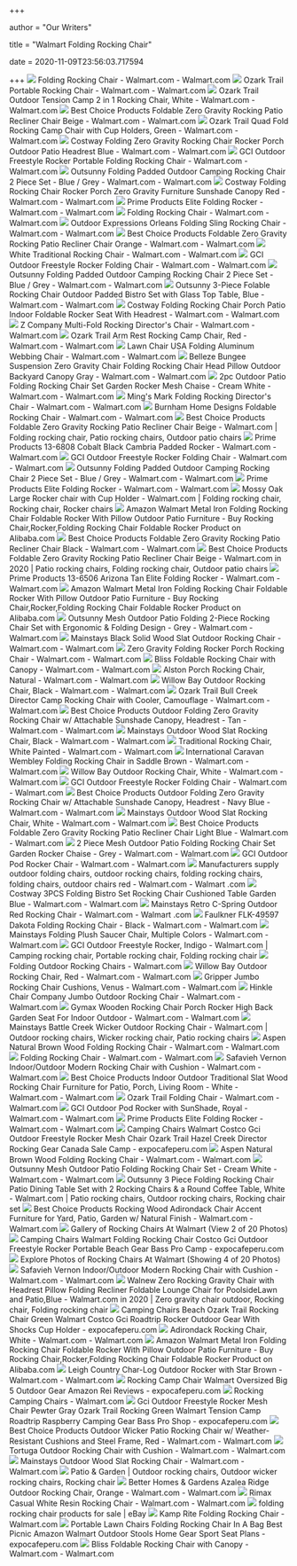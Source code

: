 +++
        
author = "Our Writers"
        
title = "Walmart Folding Rocking Chair"
        
date = 2020-11-09T23:56:03.717594
        
+++
[ ![](https://i5.walmartimages.com/asr/c9f391f9-b322-4de7-9fe8-eb8bc51983ea_1.7314ee54a89471cec45d2966a9a830d2.jpeg)](https://i5.walmartimages.com/asr/c9f391f9-b322-4de7-9fe8-eb8bc51983ea_1.7314ee54a89471cec45d2966a9a830d2.jpeg) Folding Rocking Chair - Walmart.com - Walmart.com
[ ![](https://i5.walmartimages.com/asr/bdd4cd2a-39fd-40eb-9ff8-f5c851ee6ae9_1.f7979f1f56ade3c87ab397654cba37e3.jpeg)](https://i5.walmartimages.com/asr/bdd4cd2a-39fd-40eb-9ff8-f5c851ee6ae9_1.f7979f1f56ade3c87ab397654cba37e3.jpeg) Ozark Trail Portable Rocking Chair - Walmart.com - Walmart.com
[ ![](https://i5.walmartimages.com/asr/2c101f24-cb6a-40ba-96d1-53cbfce4a0f8_1.5c81e89d41c42265b5775391ed399120.jpeg)](https://i5.walmartimages.com/asr/2c101f24-cb6a-40ba-96d1-53cbfce4a0f8_1.5c81e89d41c42265b5775391ed399120.jpeg) Ozark Trail Outdoor Tension Camp 2 in 1 Rocking Chair, White - Walmart.com  - Walmart.com
[ ![](https://i5.walmartimages.com/asr/8e92e006-5e8b-47fa-b840-3e04599e1fd0.62b80d0eb5b579a980b482701b7226d9.jpeg?odnWidth=612&odnHeight=612&odnBg=ffffff)](https://i5.walmartimages.com/asr/8e92e006-5e8b-47fa-b840-3e04599e1fd0.62b80d0eb5b579a980b482701b7226d9.jpeg?odnWidth=612&odnHeight=612&odnBg=ffffff) Best Choice Products Foldable Zero Gravity Rocking Patio Recliner Chair  Beige - Walmart.com - Walmart.com
[ ![](https://i5.walmartimages.com/asr/941ddc5b-fcb2-4411-ac79-b25e922aab0c_1.24e2e2b7fbf8f974fcc9f8c743db19ab.jpeg)](https://i5.walmartimages.com/asr/941ddc5b-fcb2-4411-ac79-b25e922aab0c_1.24e2e2b7fbf8f974fcc9f8c743db19ab.jpeg) Ozark Trail Quad Fold Rocking Camp Chair with Cup Holders, Green - Walmart.com  - Walmart.com
[ ![](https://i5.walmartimages.com/asr/20a55e59-a853-4433-a860-5424a66584cc_1.33773d38c06085e61bba8559c6d62aa8.jpeg?odnWidth=612&odnHeight=612&odnBg=ffffff)](https://i5.walmartimages.com/asr/20a55e59-a853-4433-a860-5424a66584cc_1.33773d38c06085e61bba8559c6d62aa8.jpeg?odnWidth=612&odnHeight=612&odnBg=ffffff) Costway Folding Zero Gravity Rocking Chair Rocker Porch Outdoor Patio  Headrest Blue - Walmart.com - Walmart.com
[ ![](https://i5.walmartimages.com/asr/d50e084a-34d7-430e-bf80-c33c4f759de2.a6935308a480328057662d1352fd158c.jpeg?odnWidth=612&odnHeight=612&odnBg=ffffff)](https://i5.walmartimages.com/asr/d50e084a-34d7-430e-bf80-c33c4f759de2.a6935308a480328057662d1352fd158c.jpeg?odnWidth=612&odnHeight=612&odnBg=ffffff) GCI Outdoor Freestyle Rocker Portable Folding Rocking Chair - Walmart.com -  Walmart.com
[ ![](https://i5.walmartimages.com/asr/1881bb49-c5b2-4dcc-890f-e8c565d38a70_1.073b158236eee2f039de35456af90674.jpeg)](https://i5.walmartimages.com/asr/1881bb49-c5b2-4dcc-890f-e8c565d38a70_1.073b158236eee2f039de35456af90674.jpeg) Outsunny Folding Padded Outdoor Camping Rocking Chair 2 Piece Set - Blue /  Grey - Walmart.com - Walmart.com
[ ![](https://i5.walmartimages.com/asr/1d9568ae-f8db-4c21-8332-f1cc1c5b7109_1.609976cf542105286f84217f9a0339a3.jpeg?odnWidth=612&odnHeight=612&odnBg=ffffff)](https://i5.walmartimages.com/asr/1d9568ae-f8db-4c21-8332-f1cc1c5b7109_1.609976cf542105286f84217f9a0339a3.jpeg?odnWidth=612&odnHeight=612&odnBg=ffffff) Costway Folding Rocking Chair Rocker Porch Zero Gravity Furniture Sunshade  Canopy Red - Walmart.com - Walmart.com
[ ![](https://i5.walmartimages.com/asr/9d0e01ee-e311-4269-9a1f-6277a15a8a25_1.dc93988b3f1214a6650fd77daa8af7c8.jpeg)](https://i5.walmartimages.com/asr/9d0e01ee-e311-4269-9a1f-6277a15a8a25_1.dc93988b3f1214a6650fd77daa8af7c8.jpeg) Prime Products Elite Folding Rocker - Walmart.com - Walmart.com
[ ![](https://i5.walmartimages.com/asr/092c7cf8-7922-4a68-ad4b-ceeb66b36c7f_1.dc101f1ff272604ba5add5f201a924d1.jpeg?odnWidth=282&odnHeight=282&odnBg=ffffff)](https://i5.walmartimages.com/asr/092c7cf8-7922-4a68-ad4b-ceeb66b36c7f_1.dc101f1ff272604ba5add5f201a924d1.jpeg?odnWidth=282&odnHeight=282&odnBg=ffffff) Folding Rocking Chair - Walmart.com - Walmart.com
[ ![](https://i5.walmartimages.com/asr/cb875705-de2a-4cd8-a863-3caddc203c02_1.3f5155cff270893da1349880010afa60.jpeg?odnWidth=612&odnHeight=612&odnBg=ffffff)](https://i5.walmartimages.com/asr/cb875705-de2a-4cd8-a863-3caddc203c02_1.3f5155cff270893da1349880010afa60.jpeg?odnWidth=612&odnHeight=612&odnBg=ffffff) Outdoor Expressions Orleans Folding Sling Rocking Chair - Walmart.com -  Walmart.com
[ ![](https://i5.walmartimages.com/asr/92c393c8-860c-48d3-9bcf-260635c57fe8.a5d26aee1ed717031c4f8a0f82c5c1a3.jpeg?odnWidth=612&odnHeight=612&odnBg=ffffff)](https://i5.walmartimages.com/asr/92c393c8-860c-48d3-9bcf-260635c57fe8.a5d26aee1ed717031c4f8a0f82c5c1a3.jpeg?odnWidth=612&odnHeight=612&odnBg=ffffff) Best Choice Products Foldable Zero Gravity Rocking Patio Recliner Chair  Orange - Walmart.com - Walmart.com
[ ![](https://i5.walmartimages.com/asr/278bf42b-4f19-4492-bec8-57162cd9a035_1.7f7f3234461cc2e23680d50dcc6adfe7.jpeg)](https://i5.walmartimages.com/asr/278bf42b-4f19-4492-bec8-57162cd9a035_1.7f7f3234461cc2e23680d50dcc6adfe7.jpeg) White Traditional Rocking Chair - Walmart.com - Walmart.com
[ ![](https://i5.walmartimages.com/asr/e8ca2f0a-fe7d-4169-8ef0-80a27647acf7_1.b954546ad9696a29a434ba7660a3adab.jpeg?odnWidth=612&odnHeight=612&odnBg=ffffff)](https://i5.walmartimages.com/asr/e8ca2f0a-fe7d-4169-8ef0-80a27647acf7_1.b954546ad9696a29a434ba7660a3adab.jpeg?odnWidth=612&odnHeight=612&odnBg=ffffff) GCI Outdoor Freestyle Rocker Folding Chair - Walmart.com - Walmart.com
[ ![](https://i5.walmartimages.com/asr/acc359bc-4506-440b-826e-9b355ecb95a5_1.5db61ebf8e19e3f38f69f105300f8f9a.jpeg?odnWidth=282&odnHeight=282&odnBg=ffffff)](https://i5.walmartimages.com/asr/acc359bc-4506-440b-826e-9b355ecb95a5_1.5db61ebf8e19e3f38f69f105300f8f9a.jpeg?odnWidth=282&odnHeight=282&odnBg=ffffff) Outsunny Folding Padded Outdoor Camping Rocking Chair 2 Piece Set - Blue /  Grey - Walmart.com - Walmart.com
[ ![](https://i5.walmartimages.com/asr/975ab989-52f4-480a-b7da-e1e6e1a3b10a_1.fa333b89530d0a045f4bfc132beb14e3.jpeg?odnWidth=612&odnHeight=612&odnBg=ffffff)](https://i5.walmartimages.com/asr/975ab989-52f4-480a-b7da-e1e6e1a3b10a_1.fa333b89530d0a045f4bfc132beb14e3.jpeg?odnWidth=612&odnHeight=612&odnBg=ffffff) Outsunny 3-Piece Folable Rocking Chair Outdoor Padded Bistro Set with Glass  Top Table, Blue - Walmart.com - Walmart.com
[ ![](https://i5.walmartimages.com/asr/a4940e6a-0740-4ab8-8d44-d7f6dd4407c6.c90d0917b05eecdc6eb39cc04a555fa4.jpeg?odnWidth=2000&odnHeight=2000&odnBg=ffffff)](https://i5.walmartimages.com/asr/a4940e6a-0740-4ab8-8d44-d7f6dd4407c6.c90d0917b05eecdc6eb39cc04a555fa4.jpeg?odnWidth=2000&odnHeight=2000&odnBg=ffffff) Costway Folding Rocking Chair Porch Patio Indoor Foldable Rocker Seat With  Headrest - Walmart.com - Walmart.com
[ ![](https://i5.walmartimages.com/asr/57fdef19-ee6d-453d-803a-de6f94cc8afb_1.12936420045a96b3191e6534e1a5d8b8.jpeg)](https://i5.walmartimages.com/asr/57fdef19-ee6d-453d-803a-de6f94cc8afb_1.12936420045a96b3191e6534e1a5d8b8.jpeg) Z Company Multi-Fold Rocking Director's Chair - Walmart.com - Walmart.com
[ ![](https://i5.walmartimages.com/asr/b93f0c10-ed84-433b-962a-ec2b8ef35806_1.11ad14a9869b7e86ea91b50fc3c85436.jpeg?odnWidth=612&odnHeight=612&odnBg=ffffff)](https://i5.walmartimages.com/asr/b93f0c10-ed84-433b-962a-ec2b8ef35806_1.11ad14a9869b7e86ea91b50fc3c85436.jpeg?odnWidth=612&odnHeight=612&odnBg=ffffff) Ozark Trail Arm Rest Rocking Camp Chair, Red - Walmart.com - Walmart.com
[ ![](https://i5.walmartimages.com/asr/88ea8a15-b4dd-4017-9c5a-610f18a55227_1.cc2cab4f5bdb549fbf3f4261c4af7321.jpeg?odnWidth=612&odnHeight=612&odnBg=ffffff)](https://i5.walmartimages.com/asr/88ea8a15-b4dd-4017-9c5a-610f18a55227_1.cc2cab4f5bdb549fbf3f4261c4af7321.jpeg?odnWidth=612&odnHeight=612&odnBg=ffffff) Lawn Chair USA Folding Aluminum Webbing Chair - Walmart.com - Walmart.com
[ ![](https://i5.walmartimages.com/asr/5cc9694d-6815-4549-90d0-b86a9d98ad9b_1.a9d33ab88f90cf38c9e58f49f469e8d7.jpeg?odnWidth=612&odnHeight=612&odnBg=ffffff)](https://i5.walmartimages.com/asr/5cc9694d-6815-4549-90d0-b86a9d98ad9b_1.a9d33ab88f90cf38c9e58f49f469e8d7.jpeg?odnWidth=612&odnHeight=612&odnBg=ffffff) Belleze Bungee Suspension Zero Gravity Chair Folding Rocking Chair Head  Pillow Outdoor Backyard Canopy Gray - Walmart.com - Walmart.com
[ ![](https://i5.walmartimages.com/asr/9848646e-d57f-409c-82c9-44f0a007cf9e_1.8f51a216cbeeaf40b7adabf44a51ba6c.jpeg?odnWidth=612&odnHeight=612&odnBg=ffffff)](https://i5.walmartimages.com/asr/9848646e-d57f-409c-82c9-44f0a007cf9e_1.8f51a216cbeeaf40b7adabf44a51ba6c.jpeg?odnWidth=612&odnHeight=612&odnBg=ffffff) 2pc Outdoor Patio Folding Rocking Chair Set Garden Rocker Mesh Chaise -  Cream White - Walmart.com - Walmart.com
[ ![](https://i5.walmartimages.com/asr/71e75a60-4ffe-4ec9-9abd-8b41141d65c1_1.fba14467bb9fb56dfd9288c1af8d673d.jpeg?odnWidth=612&odnHeight=612&odnBg=ffffff)](https://i5.walmartimages.com/asr/71e75a60-4ffe-4ec9-9abd-8b41141d65c1_1.fba14467bb9fb56dfd9288c1af8d673d.jpeg?odnWidth=612&odnHeight=612&odnBg=ffffff) Ming's Mark Folding Rocking Director's Chair - Walmart.com - Walmart.com
[ ![](https://i5.walmartimages.com/asr/54c6eb29-5c90-4eff-bd51-db500e449c14.fb43550ea9d93a977f76a2df0afa65b5.jpeg?odnWidth=612&odnHeight=612&odnBg=ffffff)](https://i5.walmartimages.com/asr/54c6eb29-5c90-4eff-bd51-db500e449c14.fb43550ea9d93a977f76a2df0afa65b5.jpeg?odnWidth=612&odnHeight=612&odnBg=ffffff) Burnham Home Designs Foldable Rocking Chair - Walmart.com - Walmart.com
[ ![](https://i.pinimg.com/474x/ee/a7/24/eea724f30e0b92b7763a68b6e0b856e0.jpg)](https://i.pinimg.com/474x/ee/a7/24/eea724f30e0b92b7763a68b6e0b856e0.jpg) Best Choice Products Foldable Zero Gravity Rocking Patio Recliner Chair  Beige - Walmart.com | Folding rocking chair, Patio rocking chairs, Outdoor  patio chairs
[ ![](https://i5.walmartimages.com/asr/9040438c-1a63-4ffe-b8f1-d617a7a43132_1.c735e62b4c070018c0570ca31eb35065.jpeg?odnWidth=612&odnHeight=612&odnBg=ffffff)](https://i5.walmartimages.com/asr/9040438c-1a63-4ffe-b8f1-d617a7a43132_1.c735e62b4c070018c0570ca31eb35065.jpeg?odnWidth=612&odnHeight=612&odnBg=ffffff) Prime Products 13-6808 Cobalt Black Cambria Padded Rocker - Walmart.com -  Walmart.com
[ ![](https://i5.walmartimages.com/asr/ec5de6cc-f407-4f50-bfaf-1ae8618fe8b2_1.62b0419beea1c4979a4691f5cdd61639.jpeg?odnWidth=282&odnHeight=282&odnBg=ffffff)](https://i5.walmartimages.com/asr/ec5de6cc-f407-4f50-bfaf-1ae8618fe8b2_1.62b0419beea1c4979a4691f5cdd61639.jpeg?odnWidth=282&odnHeight=282&odnBg=ffffff) GCI Outdoor Freestyle Rocker Folding Chair - Walmart.com - Walmart.com
[ ![](https://i5.walmartimages.com/asr/9e90ea89-814a-46c5-9a17-f71da9cd1509_1.fee59f36028675d403c18f25d71b3f81.jpeg)](https://i5.walmartimages.com/asr/9e90ea89-814a-46c5-9a17-f71da9cd1509_1.fee59f36028675d403c18f25d71b3f81.jpeg) Outsunny Folding Padded Outdoor Camping Rocking Chair 2 Piece Set - Blue /  Grey - Walmart.com - Walmart.com
[ ![](https://i5.walmartimages.com/asr/9040438c-1a63-4ffe-b8f1-d617a7a43132_1.c735e62b4c070018c0570ca31eb35065.jpeg?odnWidth=282&odnHeight=282&odnBg=ffffff)](https://i5.walmartimages.com/asr/9040438c-1a63-4ffe-b8f1-d617a7a43132_1.c735e62b4c070018c0570ca31eb35065.jpeg?odnWidth=282&odnHeight=282&odnBg=ffffff) Prime Products Elite Folding Rocker - Walmart.com - Walmart.com
[ ![](https://i.pinimg.com/originals/39/75/6e/39756e64a4837b21877546facaedfde0.jpg)](https://i.pinimg.com/originals/39/75/6e/39756e64a4837b21877546facaedfde0.jpg) Mossy Oak Large Rocker chair with Cup Holder - Walmart.com | Folding  rocking chair, Rocking chair, Rocker chairs
[ ![](http://sc02.alicdn.com/kf/HTB1LSu2aUH1gK0jSZSyq6xtlpXaZ.jpg)](http://sc02.alicdn.com/kf/HTB1LSu2aUH1gK0jSZSyq6xtlpXaZ.jpg) Amazon Walmart Metal Iron Folding Rocking Chair Foldable Rocker With Pillow  Outdoor Patio Furniture - Buy Rocking Chair,Rocker,Folding Rocking Chair  Foldable Rocker Product on Alibaba.com
[ ![](https://i5.walmartimages.com/asr/77f9087e-bb10-411a-bf04-e6a0cf9fa7a9.2f07de61f08c306c6b285708826f7cd8.jpeg?odnWidth=612&odnHeight=612&odnBg=ffffff)](https://i5.walmartimages.com/asr/77f9087e-bb10-411a-bf04-e6a0cf9fa7a9.2f07de61f08c306c6b285708826f7cd8.jpeg?odnWidth=612&odnHeight=612&odnBg=ffffff) Best Choice Products Foldable Zero Gravity Rocking Patio Recliner Chair  Black - Walmart.com - Walmart.com
[ ![](https://i.pinimg.com/originals/b1/7a/01/b17a01763a1036de5564a7911e760364.jpg)](https://i.pinimg.com/originals/b1/7a/01/b17a01763a1036de5564a7911e760364.jpg) Best Choice Products Foldable Zero Gravity Rocking Patio Recliner Chair  Beige - Walmart.com in 2020 | Patio rocking chairs, Folding rocking chair,  Outdoor patio chairs
[ ![](https://i5.walmartimages.com/asr/e6cf36b2-062c-41f0-9705-dc4249b86cca_1.5bfa15bc22a84970fcb2f21d05fba0b5.jpeg?odnWidth=612&odnHeight=612&odnBg=ffffff)](https://i5.walmartimages.com/asr/e6cf36b2-062c-41f0-9705-dc4249b86cca_1.5bfa15bc22a84970fcb2f21d05fba0b5.jpeg?odnWidth=612&odnHeight=612&odnBg=ffffff) Prime Products 13-6506 Arizona Tan Elite Folding Rocker - Walmart.com -  Walmart.com
[ ![](https://sc01.alicdn.com/kf/HTB1na3GLpXXXXaOXFXXq6xXFXXXO/200618011/HTB1na3GLpXXXXaOXFXXq6xXFXXXO.jpg_.webp)](https://sc01.alicdn.com/kf/HTB1na3GLpXXXXaOXFXXq6xXFXXXO/200618011/HTB1na3GLpXXXXaOXFXXq6xXFXXXO.jpg_.webp) Amazon Walmart Metal Iron Folding Rocking Chair Foldable Rocker With Pillow  Outdoor Patio Furniture - Buy Rocking Chair,Rocker,Folding Rocking Chair  Foldable Rocker Product on Alibaba.com
[ ![](https://i5.walmartimages.com/asr/02ce955c-eb21-4cb0-80a0-7c903ebd352f_1.337f36b274d45e66d1c06dbd2fd3c19c.jpeg?odnWidth=612&odnHeight=612&odnBg=ffffff)](https://i5.walmartimages.com/asr/02ce955c-eb21-4cb0-80a0-7c903ebd352f_1.337f36b274d45e66d1c06dbd2fd3c19c.jpeg?odnWidth=612&odnHeight=612&odnBg=ffffff) Outsunny Mesh Outdoor Patio Folding 2-Piece Rocking Chair Set with  Ergonomic & Folding Design - Grey - Walmart.com - Walmart.com
[ ![](https://i5.walmartimages.com/asr/ba724a36-e708-4c46-87f9-79154202447b_1.f3d0a45e47ec594c25c603385792a038.jpeg)](https://i5.walmartimages.com/asr/ba724a36-e708-4c46-87f9-79154202447b_1.f3d0a45e47ec594c25c603385792a038.jpeg) Mainstays Black Solid Wood Slat Outdoor Rocking Chair - Walmart.com -  Walmart.com
[ ![](https://i5.walmartimages.com/asr/1adebee2-3304-4aed-bfdf-7981700d46e2_1.bde8cee0877303800448b2ffa5337f76.jpeg?odnWidth=612&odnHeight=612&odnBg=ffffff)](https://i5.walmartimages.com/asr/1adebee2-3304-4aed-bfdf-7981700d46e2_1.bde8cee0877303800448b2ffa5337f76.jpeg?odnWidth=612&odnHeight=612&odnBg=ffffff) Zero Gravity Folding Rocker Porch Rocking Chair - Walmart.com - Walmart.com
[ ![](https://i5.walmartimages.com/asr/389aacc1-b995-46f1-8778-a012e450d736_1.e90148764006b5587ca27fe66f175201.jpeg?odnWidth=282&odnHeight=282&odnBg=ffffff)](https://i5.walmartimages.com/asr/389aacc1-b995-46f1-8778-a012e450d736_1.e90148764006b5587ca27fe66f175201.jpeg?odnWidth=282&odnHeight=282&odnBg=ffffff) Bliss Foldable Rocking Chair with Canopy - Walmart.com - Walmart.com
[ ![](https://i5.walmartimages.com/asr/71b5a920-26a7-4295-a5ce-a8ecf92a0252_1.250ffccd1c3fb67269d9721993d5cddb.jpeg?odnWidth=612&odnHeight=612&odnBg=ffffff)](https://i5.walmartimages.com/asr/71b5a920-26a7-4295-a5ce-a8ecf92a0252_1.250ffccd1c3fb67269d9721993d5cddb.jpeg?odnWidth=612&odnHeight=612&odnBg=ffffff) Alston Porch Rocking Chair, Natural - Walmart.com - Walmart.com
[ ![](https://i5.walmartimages.com/asr/4305d15a-6af1-4239-936d-294037e5b7a1_1.67add091d6d2c9edc52d46d691e4a430.jpeg?odnWidth=612&odnHeight=612&odnBg=ffffff)](https://i5.walmartimages.com/asr/4305d15a-6af1-4239-936d-294037e5b7a1_1.67add091d6d2c9edc52d46d691e4a430.jpeg?odnWidth=612&odnHeight=612&odnBg=ffffff) Willow Bay Outdoor Rocking Chair, Black - Walmart.com - Walmart.com
[ ![](https://i5.walmartimages.com/asr/0bc35f52-89cb-4cec-a17f-13b1497574d0_1.2849c4bd2528531e3f9e2b9047db9e16.jpeg?odnWidth=2000&odnHeight=2000&odnBg=ffffff)](https://i5.walmartimages.com/asr/0bc35f52-89cb-4cec-a17f-13b1497574d0_1.2849c4bd2528531e3f9e2b9047db9e16.jpeg?odnWidth=2000&odnHeight=2000&odnBg=ffffff) Ozark Trail Bull Creek Director Camp Rocking Chair with Cooler, Camouflage  - Walmart.com - Walmart.com
[ ![](https://i5.walmartimages.com/asr/05885d47-41b0-45ed-af16-f58ddd779bac.c5cdff1292b1f4dfa611b3cbf9ef96d2.jpeg?odnWidth=612&odnHeight=612&odnBg=ffffff)](https://i5.walmartimages.com/asr/05885d47-41b0-45ed-af16-f58ddd779bac.c5cdff1292b1f4dfa611b3cbf9ef96d2.jpeg?odnWidth=612&odnHeight=612&odnBg=ffffff) Best Choice Products Outdoor Folding Zero Gravity Rocking Chair w/  Attachable Sunshade Canopy, Headrest - Tan - Walmart.com - Walmart.com
[ ![](https://i5.walmartimages.com/asr/4ea8a9f5-e225-47be-849f-35c8a6e59f5b_1.6c1bbfc2d9703ce5ad8916e348db00e4.jpeg?odnWidth=612&odnHeight=612&odnBg=ffffff)](https://i5.walmartimages.com/asr/4ea8a9f5-e225-47be-849f-35c8a6e59f5b_1.6c1bbfc2d9703ce5ad8916e348db00e4.jpeg?odnWidth=612&odnHeight=612&odnBg=ffffff) Mainstays Outdoor Wood Slat Rocking Chair, Black - Walmart.com - Walmart.com
[ ![](https://i5.walmartimages.com/asr/dffa6f63-ddc4-4141-b96c-28d72426ee5c.6d0a2c2ad7743855a0d9d4a6ec603486.jpeg?odnWidth=612&odnHeight=612&odnBg=ffffff)](https://i5.walmartimages.com/asr/dffa6f63-ddc4-4141-b96c-28d72426ee5c.6d0a2c2ad7743855a0d9d4a6ec603486.jpeg?odnWidth=612&odnHeight=612&odnBg=ffffff) Traditional Rocking Chair, White Painted - Walmart.com - Walmart.com
[ ![](https://i5.walmartimages.com/asr/ba031bc7-8b3d-41d5-b4db-56faba895d50_1.61b4f6d2e5aaf8db926bbf661ade7e4d.jpeg?odnWidth=612&odnHeight=612&odnBg=ffffff)](https://i5.walmartimages.com/asr/ba031bc7-8b3d-41d5-b4db-56faba895d50_1.61b4f6d2e5aaf8db926bbf661ade7e4d.jpeg?odnWidth=612&odnHeight=612&odnBg=ffffff) International Caravan Wembley Folding Rocking Chair in Saddle Brown -  Walmart.com - Walmart.com
[ ![](https://i5.walmartimages.com/asr/adf3631b-1ca5-4067-bb8d-e385d7c25ff2_1.9d080f83221cf30903a3ec43be53356a.jpeg?odnWidth=612&odnHeight=612&odnBg=ffffff)](https://i5.walmartimages.com/asr/adf3631b-1ca5-4067-bb8d-e385d7c25ff2_1.9d080f83221cf30903a3ec43be53356a.jpeg?odnWidth=612&odnHeight=612&odnBg=ffffff) Willow Bay Outdoor Rocking Chair, White - Walmart.com - Walmart.com
[ ![](https://i5.walmartimages.com/asr/f10af705-6b32-4ed7-98ec-78997f9bcad1_1.e8fac2461e206923bd4f3557e7717c00.jpeg?odnWidth=282&odnHeight=282&odnBg=ffffff)](https://i5.walmartimages.com/asr/f10af705-6b32-4ed7-98ec-78997f9bcad1_1.e8fac2461e206923bd4f3557e7717c00.jpeg?odnWidth=282&odnHeight=282&odnBg=ffffff) GCI Outdoor Freestyle Rocker Folding Chair - Walmart.com - Walmart.com
[ ![](https://i5.walmartimages.com/asr/32108862-fe78-416d-8f20-8add6b617950.994bf1a30cd3808422d449b85b2b7134.jpeg?odnWidth=612&odnHeight=612&odnBg=ffffff)](https://i5.walmartimages.com/asr/32108862-fe78-416d-8f20-8add6b617950.994bf1a30cd3808422d449b85b2b7134.jpeg?odnWidth=612&odnHeight=612&odnBg=ffffff) Best Choice Products Outdoor Folding Zero Gravity Rocking Chair w/  Attachable Sunshade Canopy, Headrest - Navy Blue - Walmart.com - Walmart.com
[ ![](https://i5.walmartimages.com/asr/8555c9f6-0a93-4d44-a3eb-4063ffe76270.3da4b4754f1a7a94e7b09c00b72775d4.jpeg)](https://i5.walmartimages.com/asr/8555c9f6-0a93-4d44-a3eb-4063ffe76270.3da4b4754f1a7a94e7b09c00b72775d4.jpeg) Mainstays Outdoor Wood Slat Rocking Chair, White - Walmart.com - Walmart.com
[ ![](https://i5.walmartimages.com/asr/8ad16c28-c9c3-474e-9f39-934922693a83.a08ef5cc623eb7fcec016c1f3ca11110.jpeg?odnWidth=612&odnHeight=612&odnBg=ffffff)](https://i5.walmartimages.com/asr/8ad16c28-c9c3-474e-9f39-934922693a83.a08ef5cc623eb7fcec016c1f3ca11110.jpeg?odnWidth=612&odnHeight=612&odnBg=ffffff) Best Choice Products Foldable Zero Gravity Rocking Patio Recliner Chair  Light Blue - Walmart.com - Walmart.com
[ ![](https://i5.walmartimages.com/asr/b8d39a59-53b0-47bf-bf4f-690fc327a421_1.fdbc24bd50daf216a9a676d3a26e88f6.jpeg?odnWidth=612&odnHeight=612&odnBg=ffffff)](https://i5.walmartimages.com/asr/b8d39a59-53b0-47bf-bf4f-690fc327a421_1.fdbc24bd50daf216a9a676d3a26e88f6.jpeg?odnWidth=612&odnHeight=612&odnBg=ffffff) 2 Piece Mesh Outdoor Patio Folding Rocking Chair Set Garden Rocker Chaise -  Grey - Walmart.com - Walmart.com
[ ![](https://i5.walmartimages.com/asr/8155b49d-d6be-41d4-8bab-1de563b5d314_1.327908b42f7dc093973906879d5fed63.jpeg?odnWidth=612&odnHeight=612&odnBg=ffffff)](https://i5.walmartimages.com/asr/8155b49d-d6be-41d4-8bab-1de563b5d314_1.327908b42f7dc093973906879d5fed63.jpeg?odnWidth=612&odnHeight=612&odnBg=ffffff) GCI Outdoor Pod Rocker Chair - Walmart.com - Walmart.com
[ ![](https://i5.walmartimages.com/asr/cb17862c-7755-4913-8608-1d22190542d0.246814a9c44d2832cdcb31054f234ea8.jpeg?odnWidth=612&odnHeight=612&odnBg=ffffff)](https://i5.walmartimages.com/asr/cb17862c-7755-4913-8608-1d22190542d0.246814a9c44d2832cdcb31054f234ea8.jpeg?odnWidth=612&odnHeight=612&odnBg=ffffff) Manufacturers supply outdoor folding chairs, outdoor rocking chairs, folding  rocking chairs, folding chairs, outdoor chairs red - Walmart.com - Walmart .com
[ ![](https://i5.walmartimages.com/asr/094a3909-e363-403b-9f9d-7f74922dd23f_1.bb6c16b0d238a31993d296386a4361be.jpeg?odnWidth=612&odnHeight=612&odnBg=ffffff)](https://i5.walmartimages.com/asr/094a3909-e363-403b-9f9d-7f74922dd23f_1.bb6c16b0d238a31993d296386a4361be.jpeg?odnWidth=612&odnHeight=612&odnBg=ffffff) Costway 3PCS Folding Bistro Set Rocking Chair Cushioned Table Garden Blue -  Walmart.com - Walmart.com
[ ![](https://i5.walmartimages.com/asr/81e9130c-1ec8-418b-8367-006f9d135438_1.04eda61cb6d0989a535e855ba4e7c25f.jpeg)](https://i5.walmartimages.com/asr/81e9130c-1ec8-418b-8367-006f9d135438_1.04eda61cb6d0989a535e855ba4e7c25f.jpeg) Mainstays Retro C-Spring Outdoor Red Rocking Chair - Walmart.com - Walmart .com
[ ![](https://i5.walmartimages.com/asr/9ae91ea5-ffad-4f85-99ee-0f9ab5571c5b_1.3f319da88444c7c947fa147936f1e130.jpeg?odnWidth=612&odnHeight=612&odnBg=ffffff)](https://i5.walmartimages.com/asr/9ae91ea5-ffad-4f85-99ee-0f9ab5571c5b_1.3f319da88444c7c947fa147936f1e130.jpeg?odnWidth=612&odnHeight=612&odnBg=ffffff) Faulkner FLK-49597 Dakota Folding Rocking Chair - Black - Walmart.com -  Walmart.com
[ ![](https://i5.walmartimages.com/asr/cb841335-c854-452a-97dd-b69d85960c56_1.ce643ca22365360fd26880efe54503ae.jpeg?odnWidth=612&odnHeight=612&odnBg=ffffff)](https://i5.walmartimages.com/asr/cb841335-c854-452a-97dd-b69d85960c56_1.ce643ca22365360fd26880efe54503ae.jpeg?odnWidth=612&odnHeight=612&odnBg=ffffff) Mainstays Folding Plush Saucer Chair, Multiple Colors - Walmart.com -  Walmart.com
[ ![](https://i.pinimg.com/474x/cf/ef/fe/cfeffe9f2b3de8294012370cce791221.jpg)](https://i.pinimg.com/474x/cf/ef/fe/cfeffe9f2b3de8294012370cce791221.jpg) GCI Outdoor Freestyle Rocker, Indigo - Walmart.com | Camping rocking chair,  Portable rocking chair, Folding rocking chair
[ ![](https://i5.walmartimages.com/asr/e2eb4119-421f-40e2-86f7-18c095c6ca09_1.23de3cbfceb5b589392fc57d4a0ae273.jpeg?odnHeight=180&odnWidth=180&odnBg=FFFFFF)](https://i5.walmartimages.com/asr/e2eb4119-421f-40e2-86f7-18c095c6ca09_1.23de3cbfceb5b589392fc57d4a0ae273.jpeg?odnHeight=180&odnWidth=180&odnBg=FFFFFF) Folding Outdoor Rocking Chairs - Walmart.com
[ ![](https://i5.walmartimages.com/asr/42a6ecbd-823b-4efa-a176-ae883397c032_1.d2d4bd45994d681d4de360e195f27c90.jpeg?odnWidth=612&odnHeight=612&odnBg=ffffff)](https://i5.walmartimages.com/asr/42a6ecbd-823b-4efa-a176-ae883397c032_1.d2d4bd45994d681d4de360e195f27c90.jpeg?odnWidth=612&odnHeight=612&odnBg=ffffff) Willow Bay Outdoor Rocking Chair, Red - Walmart.com - Walmart.com
[ ![](https://i5.walmartimages.com/asr/e9d01e01-68d5-46c7-872d-4be4bf9deacc_2.f5b93198325fb2ed8d9e1a4542afafe7.jpeg?odnWidth=612&odnHeight=612&odnBg=ffffff)](https://i5.walmartimages.com/asr/e9d01e01-68d5-46c7-872d-4be4bf9deacc_2.f5b93198325fb2ed8d9e1a4542afafe7.jpeg?odnWidth=612&odnHeight=612&odnBg=ffffff) Gripper Jumbo Rocking Chair Cushions, Venus - Walmart.com - Walmart.com
[ ![](https://i5.walmartimages.com/asr/689e3e19-2dd1-42e4-af71-3999fa585770.1b9945e9a16f1d0d28ea4528aae2a10b.jpeg?odnWidth=612&odnHeight=612&odnBg=ffffff)](https://i5.walmartimages.com/asr/689e3e19-2dd1-42e4-af71-3999fa585770.1b9945e9a16f1d0d28ea4528aae2a10b.jpeg?odnWidth=612&odnHeight=612&odnBg=ffffff) Hinkle Chair Company Jumbo Outdoor Rocking Chair - Walmart.com - Walmart.com
[ ![](https://i5.walmartimages.com/asr/022abb70-2de2-455d-acc2-a54718a72862_1.5cf822edf93d0861f2b61f3634b7ef93.jpeg?odnWidth=612&odnHeight=612&odnBg=ffffff)](https://i5.walmartimages.com/asr/022abb70-2de2-455d-acc2-a54718a72862_1.5cf822edf93d0861f2b61f3634b7ef93.jpeg?odnWidth=612&odnHeight=612&odnBg=ffffff) Gymax Wooden Rocking Chair Porch Rocker High Back Garden Seat For Indoor  Outdoor - Walmart.com - Walmart.com
[ ![](https://i.pinimg.com/474x/58/3c/3c/583c3c0d57e246e2fb788031f56f7d26.jpg)](https://i.pinimg.com/474x/58/3c/3c/583c3c0d57e246e2fb788031f56f7d26.jpg) Mainstays Battle Creek Wicker Outdoor Rocking Chair - Walmart.com | Outdoor rocking  chairs, Wicker rocking chair, Patio rocking chairs
[ ![](https://i5.walmartimages.com/asr/370856fe-0090-4e96-a144-b624fcfdeb9d_1.a690b421a6d151fcaab34c270dc94a4b.jpeg)](https://i5.walmartimages.com/asr/370856fe-0090-4e96-a144-b624fcfdeb9d_1.a690b421a6d151fcaab34c270dc94a4b.jpeg) Aspen Natural Brown Wood Folding Rocking Chair - Walmart.com - Walmart.com
[ ![](https://i5.walmartimages.com/asr/951585f6-7adf-4d63-baf4-fca23227fbbd_1.1f8a529ab2fead6194782e7526306001.jpeg?odnWidth=282&odnHeight=282&odnBg=ffffff)](https://i5.walmartimages.com/asr/951585f6-7adf-4d63-baf4-fca23227fbbd_1.1f8a529ab2fead6194782e7526306001.jpeg?odnWidth=282&odnHeight=282&odnBg=ffffff) Folding Rocking Chair - Walmart.com - Walmart.com
[ ![](https://i5.walmartimages.com/asr/03cf0a3b-cf42-419d-bf93-85cd7dd2982f_3.df39c0ba84cc65125346401c7e4e5c85.jpeg?odnWidth=612&odnHeight=612&odnBg=ffffff)](https://i5.walmartimages.com/asr/03cf0a3b-cf42-419d-bf93-85cd7dd2982f_3.df39c0ba84cc65125346401c7e4e5c85.jpeg?odnWidth=612&odnHeight=612&odnBg=ffffff) Safavieh Vernon Indoor/Outdoor Modern Rocking Chair with Cushion - Walmart.com  - Walmart.com
[ ![](https://i5.walmartimages.com/asr/48948cd7-ebf0-4c63-9eac-a3c764f0f40c.c651271e023728b794c7c2c1408ccb75.jpeg?odnWidth=612&odnHeight=612&odnBg=ffffff)](https://i5.walmartimages.com/asr/48948cd7-ebf0-4c63-9eac-a3c764f0f40c.c651271e023728b794c7c2c1408ccb75.jpeg?odnWidth=612&odnHeight=612&odnBg=ffffff) Best Choice Products Indoor Outdoor Traditional Slat Wood Rocking Chair  Furniture for Patio, Porch, Living Room - White - Walmart.com - Walmart.com
[ ![](https://i5.walmartimages.com/asr/915236dc-22a6-4ddc-b62c-1110ddc79c66_1.6ad4633a54d57707474826efe53f0ab7.jpeg?odnWidth=612&odnHeight=612&odnBg=ffffff)](https://i5.walmartimages.com/asr/915236dc-22a6-4ddc-b62c-1110ddc79c66_1.6ad4633a54d57707474826efe53f0ab7.jpeg?odnWidth=612&odnHeight=612&odnBg=ffffff) Ozark Trail Folding Chair - Walmart.com - Walmart.com
[ ![](https://i5.walmartimages.com/asr/acac0a15-b348-4d8a-9fc1-b232442f1760_1.89a9ecfffd14edce109dfc2f1a9a2bc0.jpeg?odnWidth=612&odnHeight=612&odnBg=ffffff)](https://i5.walmartimages.com/asr/acac0a15-b348-4d8a-9fc1-b232442f1760_1.89a9ecfffd14edce109dfc2f1a9a2bc0.jpeg?odnWidth=612&odnHeight=612&odnBg=ffffff) GCI Outdoor Pod Rocker with SunShade, Royal - Walmart.com - Walmart.com
[ ![](https://i5.walmartimages.com/asr/f5dcdaf0-e977-4e4b-b3f4-3e373e7a70f0_1.31ab8b6bac7b3851ae9b6b10818006e4.jpeg?odnWidth=282&odnHeight=282&odnBg=ffffff)](https://i5.walmartimages.com/asr/f5dcdaf0-e977-4e4b-b3f4-3e373e7a70f0_1.31ab8b6bac7b3851ae9b6b10818006e4.jpeg?odnWidth=282&odnHeight=282&odnBg=ffffff) Prime Products Elite Folding Rocker - Walmart.com - Walmart.com
[ ![](https://www.expocafeperu.com/w/2019/12/camping-chairs-walmart-costco-chairs-gci-outdoor-freestyle-rocker-mesh-chair-ozark-trail-hazel-creek-director-rocking-chair.jpg)](https://www.expocafeperu.com/w/2019/12/camping-chairs-walmart-costco-chairs-gci-outdoor-freestyle-rocker-mesh-chair-ozark-trail-hazel-creek-director-rocking-chair.jpg) Camping Chairs Walmart Costco Gci Outdoor Freestyle Rocker Mesh Chair Ozark  Trail Hazel Creek Director Rocking Gear Canada Sale Camp - expocafeperu.com
[ ![](https://i5.walmartimages.com/asr/0021e820-d299-4709-8a43-5ec84a4dbbae.63e1c5bf42a7e5d2f8111aa9044f5c06.jpeg)](https://i5.walmartimages.com/asr/0021e820-d299-4709-8a43-5ec84a4dbbae.63e1c5bf42a7e5d2f8111aa9044f5c06.jpeg) Aspen Natural Brown Wood Folding Rocking Chair - Walmart.com - Walmart.com
[ ![](https://i5.walmartimages.com/asr/93e08915-6b19-4172-8c55-290628d05964_1.cc7a11c5e9fcf65abfbd875852dc71a6.jpeg)](https://i5.walmartimages.com/asr/93e08915-6b19-4172-8c55-290628d05964_1.cc7a11c5e9fcf65abfbd875852dc71a6.jpeg) Outsunny Mesh Outdoor Patio Folding Rocking Chair Set - Cream White -  Walmart.com - Walmart.com
[ ![](https://i.pinimg.com/474x/ce/e4/af/cee4af77cf2f830a734a8794e7f10481.jpg)](https://i.pinimg.com/474x/ce/e4/af/cee4af77cf2f830a734a8794e7f10481.jpg) Outsunny 3 Piece Folding Rocking Chair Patio Dining Table Set with 2 Rocking  Chairs & a Round Coffee Table, White - Walmart.com | Patio rocking chairs,  Outdoor rocking chairs, Rocking chair set
[ ![](https://i5.walmartimages.com/asr/f292a562-d178-43f2-9c3e-5be3e8810bb2.e3a10ce80756b2e688e918042159fb07.jpeg?odnWidth=612&odnHeight=612&odnBg=ffffff)](https://i5.walmartimages.com/asr/f292a562-d178-43f2-9c3e-5be3e8810bb2.e3a10ce80756b2e688e918042159fb07.jpeg?odnWidth=612&odnHeight=612&odnBg=ffffff) Best Choice Products Rocking Wood Adirondack Chair Accent Furniture for  Yard, Patio, Garden w/ Natural Finish - Walmart.com - Walmart.com
[ ![](https://www.drawzit.com/wp-content/uploads/2018/08/well-liked-rocking-chairs-at-walmart-throughout-folding-rocking-chair-foldable-rocker-outdoor-patio-furniture-beige.jpeg)](https://www.drawzit.com/wp-content/uploads/2018/08/well-liked-rocking-chairs-at-walmart-throughout-folding-rocking-chair-foldable-rocker-outdoor-patio-furniture-beige.jpeg) Gallery of Rocking Chairs At Walmart (View 2 of 20 Photos)
[ ![](https://www.expocafeperu.com/w/2019/12/camping-chairs-walmart-folding-rocking-chair-costco-gci-outdoor-freestyle-rocker-portable-folding-rocking-chair-camping-chairs-beach.jpg)](https://www.expocafeperu.com/w/2019/12/camping-chairs-walmart-folding-rocking-chair-costco-gci-outdoor-freestyle-rocker-portable-folding-rocking-chair-camping-chairs-beach.jpg) Camping Chairs Walmart Folding Rocking Chair Costco Gci Outdoor Freestyle  Rocker Portable Beach Gear Bass Pro Camp - expocafeperu.com
[ ![](https://www.drawzit.com/wp-content/uploads/2018/08/latest-rocking-chairs-at-walmart-regarding-folding-rocking-chair-foldable-rocker-outdoor-patio-furniture-beige.jpeg)](https://www.drawzit.com/wp-content/uploads/2018/08/latest-rocking-chairs-at-walmart-regarding-folding-rocking-chair-foldable-rocker-outdoor-patio-furniture-beige.jpeg) Explore Photos of Rocking Chairs At Walmart (Showing 4 of 20 Photos)
[ ![](https://i5.walmartimages.com/asr/0b1051f3-fed9-4f52-9a10-468b0dfb2c25_3.067c8bb1c6661703cfd6ea875560e253.jpeg?odnWidth=612&odnHeight=612&odnBg=ffffff)](https://i5.walmartimages.com/asr/0b1051f3-fed9-4f52-9a10-468b0dfb2c25_3.067c8bb1c6661703cfd6ea875560e253.jpeg?odnWidth=612&odnHeight=612&odnBg=ffffff) Safavieh Vernon Indoor/Outdoor Modern Rocking Chair with Cushion - Walmart.com  - Walmart.com
[ ![](https://i.pinimg.com/originals/8f/a9/18/8fa918e822dc71f1681a18358ccf1ad4.jpg)](https://i.pinimg.com/originals/8f/a9/18/8fa918e822dc71f1681a18358ccf1ad4.jpg) Walnew Zero Rocking Gravity Chair with Headrest Pillow Folding Recliner  Foldable Lounge Chair for PoolsideLawn and Patio,Blue - Walmart.com in  2020 | Zero gravity chair outdoor, Rocking chair, Folding rocking chair
[ ![](https://www.expocafeperu.com/w/2019/12/camping-chairs-beach-ozark-trail-rocking-chair-green-walmart-costco-chairs-gci-roadtrip-rocker.jpg)](https://www.expocafeperu.com/w/2019/12/camping-chairs-beach-ozark-trail-rocking-chair-green-walmart-costco-chairs-gci-roadtrip-rocker.jpg) Camping Chairs Beach Ozark Trail Rocking Chair Green Walmart Costco Gci  Roadtrip Rocker Outdoor Gear With Shocks Cup Holder - expocafeperu.com
[ ![](https://i5.walmartimages.com/asr/f35ee745-aac6-4e6e-83ed-2b5c02213e07.3e2f9899e105056463bf55c652cef402.jpeg?odnWidth=282&odnHeight=282&odnBg=ffffff)](https://i5.walmartimages.com/asr/f35ee745-aac6-4e6e-83ed-2b5c02213e07.3e2f9899e105056463bf55c652cef402.jpeg?odnWidth=282&odnHeight=282&odnBg=ffffff) Adirondack Rocking Chair, White - Walmart.com - Walmart.com
[ ![](https://sc02.alicdn.com/kf/HTB1zNxGLFXXXXbuXVXXq6xXFXXXG/200618011/HTB1zNxGLFXXXXbuXVXXq6xXFXXXG.jpg_.webp)](https://sc02.alicdn.com/kf/HTB1zNxGLFXXXXbuXVXXq6xXFXXXG/200618011/HTB1zNxGLFXXXXbuXVXXq6xXFXXXG.jpg_.webp) Amazon Walmart Metal Iron Folding Rocking Chair Foldable Rocker With Pillow  Outdoor Patio Furniture - Buy Rocking Chair,Rocker,Folding Rocking Chair  Foldable Rocker Product on Alibaba.com
[ ![](https://i5.walmartimages.com/asr/ec99121a-c755-4415-949b-8c73886abb09_1.bfdd5e514046f4a0b166602bae058a8b.jpeg?odnWidth=612&odnHeight=612&odnBg=ffffff)](https://i5.walmartimages.com/asr/ec99121a-c755-4415-949b-8c73886abb09_1.bfdd5e514046f4a0b166602bae058a8b.jpeg?odnWidth=612&odnHeight=612&odnBg=ffffff) Leigh Country Char-Log Outdoor Rocker with Star Brown - Walmart.com -  Walmart.com
[ ![](https://www.expocafeperu.com/w/2019/12/rocking-camp-chair-rocking-camp-chair-walmart-oversized-rocking-camp-chair-big-5-rocking-camp-chair.jpg)](https://www.expocafeperu.com/w/2019/12/rocking-camp-chair-rocking-camp-chair-walmart-oversized-rocking-camp-chair-big-5-rocking-camp-chair.jpg) Rocking Camp Chair Walmart Oversized Big 5 Outdoor Gear Amazon Rei Reviews  - expocafeperu.com
[ ![](https://i5.walmartimages.com/asr/74393eb6-6368-4607-9ebe-7ce6a22b8ed7_1.38ba13a2a96d0828ff36fd2085fd0587.jpeg?odnHeight=200&odnWidth=200&odnBg=ffffff)](https://i5.walmartimages.com/asr/74393eb6-6368-4607-9ebe-7ce6a22b8ed7_1.38ba13a2a96d0828ff36fd2085fd0587.jpeg?odnHeight=200&odnWidth=200&odnBg=ffffff) Rocking Camping Chairs - Walmart.com
[ ![](https://www.expocafeperu.com/w/2019/12/gci-outdoor-freestyle-rocker-mesh-chair-pewter-gray-ozark-trail-rocking-chair-green-walmart-ozark-trail-tension-camp-chair-gci-outdoor-roadtrip-rocker-chair-raspberry.jpg)](https://www.expocafeperu.com/w/2019/12/gci-outdoor-freestyle-rocker-mesh-chair-pewter-gray-ozark-trail-rocking-chair-green-walmart-ozark-trail-tension-camp-chair-gci-outdoor-roadtrip-rocker-chair-raspberry.jpg) Gci Outdoor Freestyle Rocker Mesh Chair Pewter Gray Ozark Trail Rocking  Green Walmart Tension Camp Roadtrip Raspberry Camping Gear Bass Pro Shop -  expocafeperu.com
[ ![](https://i5.walmartimages.com/asr/7fe12d40-b222-4a3f-815a-8fbfa29bd8c4.4d6716987e842a58a8d3cd7f07d05b4c.jpeg?odnWidth=612&odnHeight=612&odnBg=ffffff)](https://i5.walmartimages.com/asr/7fe12d40-b222-4a3f-815a-8fbfa29bd8c4.4d6716987e842a58a8d3cd7f07d05b4c.jpeg?odnWidth=612&odnHeight=612&odnBg=ffffff) Best Choice Products Outdoor Wicker Patio Rocking Chair w/  Weather-Resistant Cushions and Steel Frame, Red - Walmart.com - Walmart.com
[ ![](https://i5.walmartimages.com/asr/178ad681-cf01-4f93-ad29-822f3fbac12c_1.6eb61c4179163f59398a9c8d7362b478.jpeg?odnWidth=612&odnHeight=612&odnBg=ffffff)](https://i5.walmartimages.com/asr/178ad681-cf01-4f93-ad29-822f3fbac12c_1.6eb61c4179163f59398a9c8d7362b478.jpeg?odnWidth=612&odnHeight=612&odnBg=ffffff) Tortuga Outdoor Rocking Chair with Cushion - Walmart.com - Walmart.com
[ ![](https://i5.walmartimages.com/asr/8dc53f54-7013-4390-aa34-0b89ac1b6d73_1.a736d2241ba604bbe0dc316b862fdc59.jpeg)](https://i5.walmartimages.com/asr/8dc53f54-7013-4390-aa34-0b89ac1b6d73_1.a736d2241ba604bbe0dc316b862fdc59.jpeg) Mainstays Outdoor Wood Slat Rocking Chair - Walmart.com - Walmart.com
[ ![](https://i.pinimg.com/474x/db/00/c2/db00c2fdf53fe6858e28b8cf910ce67e.jpg)](https://i.pinimg.com/474x/db/00/c2/db00c2fdf53fe6858e28b8cf910ce67e.jpg) Patio & Garden | Outdoor rocking chairs, Outdoor wicker rocking chairs, Rocking  chair
[ ![](https://i5.walmartimages.com/asr/b210f198-f645-406a-b04e-2d79dcd39ebc_1.feabb2eb918181f920842ca6f0a1ac7f.jpeg?odnWidth=612&odnHeight=612&odnBg=ffffff)](https://i5.walmartimages.com/asr/b210f198-f645-406a-b04e-2d79dcd39ebc_1.feabb2eb918181f920842ca6f0a1ac7f.jpeg?odnWidth=612&odnHeight=612&odnBg=ffffff) Better Homes & Gardens Azalea Ridge Outdoor Rocking Chair, Orange - Walmart.com  - Walmart.com
[ ![](https://i5.walmartimages.com/asr/e5c03257-b687-49ee-a1fb-320d841a83e6_1.7623d73bd0b3859ae8a232edc2f451ae.jpeg?odnWidth=612&odnHeight=612&odnBg=ffffff)](https://i5.walmartimages.com/asr/e5c03257-b687-49ee-a1fb-320d841a83e6_1.7623d73bd0b3859ae8a232edc2f451ae.jpeg?odnWidth=612&odnHeight=612&odnBg=ffffff) Rimax Casual White Resin Rocking Chair - Walmart.com - Walmart.com
[ ![](https://i.ebayimg.com/thumbs/images/g/to4AAOSwHMleT32~/s-l225.jpg)](https://i.ebayimg.com/thumbs/images/g/to4AAOSwHMleT32~/s-l225.jpg) folding rocking chair products for sale | eBay
[ ![](https://i5.walmartimages.com/asr/458f94cc-f0dc-48aa-8904-0e5eadb89356_1.5684052b0dcb0dd8e47fb458a8958bdc.jpeg?odnWidth=282&odnHeight=282&odnBg=ffffff)](https://i5.walmartimages.com/asr/458f94cc-f0dc-48aa-8904-0e5eadb89356_1.5684052b0dcb0dd8e47fb458a8958bdc.jpeg?odnWidth=282&odnHeight=282&odnBg=ffffff) Kamp Rite Folding Rocking Chair - Walmart.com
[ ![](https://www.expocafeperu.com/w/2020/05/portable-lawn-chairs-folding-rocking-chair-in-a-bag-best-picnic-amazon-walmart-outdoor-stools-home.jpg)](https://www.expocafeperu.com/w/2020/05/portable-lawn-chairs-folding-rocking-chair-in-a-bag-best-picnic-amazon-walmart-outdoor-stools-home.jpg) Portable Lawn Chairs Folding Rocking Chair In A Bag Best Picnic Amazon  Walmart Outdoor Stools Home Gear Sport Seat Plans - expocafeperu.com
[ ![](https://i5.walmartimages.com/asr/90db1329-dc3b-4bfa-825f-f7ad01ab35a1_1.d9ffcf59bd1430ea55a99fb8c51af3a6.jpeg)](https://i5.walmartimages.com/asr/90db1329-dc3b-4bfa-825f-f7ad01ab35a1_1.d9ffcf59bd1430ea55a99fb8c51af3a6.jpeg) Bliss Foldable Rocking Chair with Canopy - Walmart.com - Walmart.com
